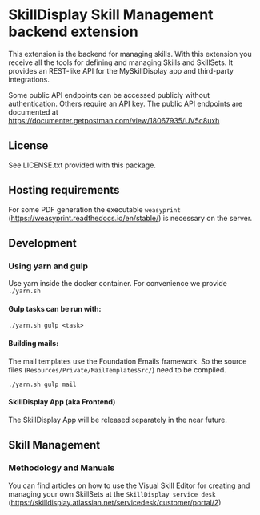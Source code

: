 # SkillDisplay Skill Management backend extension

This extension is the backend for managing skills. With this extension you receive all the tools for defining and managing Skills and SkillSets.
It provides an REST-like API for the MySkillDisplay app and third-party integrations.

Some public API endpoints can be accessed publicly without authentication. Others require an API key.
The public API endpoints are documented at https://documenter.getpostman.com/view/18067935/UV5c8uxh

## License

See LICENSE.txt provided with this package.

## Hosting requirements

For some PDF generation the executable `weasyprint` (https://weasyprint.readthedocs.io/en/stable/) is necessary on the server.

## Development

### Using yarn and gulp

Use yarn inside the docker container. For convenience we provide `./yarn.sh`

#### Gulp tasks can be run with:

`./yarn.sh gulp <task>`

#### Building mails:

The mail templates use the Foundation Emails framework. So the source files (`Resources/Private/MailTemplatesSrc/`) need to be compiled.

`./yarn.sh gulp mail`

#### SkillDisplay App (aka Frontend)
The SkillDisplay App will be released separately in the near future.

## Skill Management

### Methodology and Manuals
You can find articles on how to use the Visual Skill Editor for creating and managing your own SkillSets at the `SkillDisplay service desk` (https://skilldisplay.atlassian.net/servicedesk/customer/portal/2)


